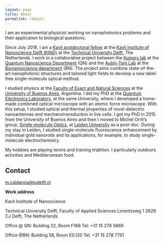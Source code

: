 ```yaml
---
layout: page
title: About
permalink: /about/
---
```


I am an experimental physicist working on nanophotonics problems and their application to biological questions. 

Since July 2018, I am a [Kavli postdoctoral fellow](http://kavli.tudelft.nl/kavli-postdoctoral-fellowships/) at the [Kavli Institute of Nanoscience Delft (KIND)](http://kavli.tudelft.nl/) at the [Technical University Delft](https://www.tudelft.nl/), The Netherlands. I work in a collaborative project between the [Kuipers lab](http://kuiperslab.tudelft.nl/pages/kuipers/) at the [Quantum Nanoscience Department](https://www.tudelft.nl/en/faculty-of-applied-sciences/about-faculty/departments/quantum-nanoscience/) (QN) and the [Aubin-Tam Lab](https://sites.google.com/site/aubintamgroup/) at the [Bionanoscience department](https://www.tudelft.nl/en/faculty-of-applied-sciences/about-faculty/departments/bionanoscience/) (BN). The project aims combine state-of-the-art nanophotonic structures and tailored light fields to develop a new label-free single-molecule optical method.

I studied physics at the [Faculty of Exact and Natural Sciences](https://exactas.uba.ar/) at the [University of Buenos Aires](http://www.uba.ar/), Argentina. I did my PhD at the [Quantum Electronics Laboratory](http://www.lec.df.uba.ar/en), at the same University, where I developed a home-made combined optical microscope with an atomic force microscope. With this setup, I studied optical and thermal properties of novel dielectric nanoantennas and mechanotransduction in live cells. I got my PhD in 2015 from the University of Buenos Aires and then I moved to Michel Orrit’s group, [Single-molecule Optics](http://www.single-molecule.nl), at [Leiden University](https://www.universiteitleiden.nl/en) as a post-doc. During my stay in Leiden, I studied single-molecule fluorescence enhancement by individual gold nanorods and its applications, for example, to study single-molecule electrochemistry.



My hobbies are playing tennis and training triathlon. I particularly outdoors activities and Mediterranean food.


## Contact

[m.caldarola@tudelft.nl](mailto:m.caldarola@tudelft.nl)

__Work address__

Kavli Institute of Nanoscience
 
Technical University Delft, Faculty of Applied Sciences
Lorentzweg 1
2628 CJ Delft, The Netherlands
 
Office @ QN: Building 22, Room F166
Tel: +31 15 278 5669
 
Office @BN: Building 58, Room E0.120
Tel: +31 15 278 7751
 

